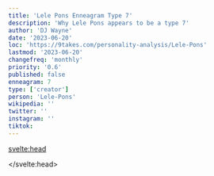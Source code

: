 ```yaml
---
title: 'Lele Pons Enneagram Type 7'
description: 'Why Lele Pons appears to be a type 7'
author: 'DJ Wayne'
date: '2023-06-20'
loc: 'https://9takes.com/personality-analysis/Lele-Pons'
lastmod: '2023-06-20'
changefreq: 'monthly'
priority: '0.6'
published: false
enneagram: 7
type: ['creator']
person: 'Lele-Pons'
wikipedia: ''
twitter: ''
instagram: ''
tiktok:
---
```


<!-- notes:
Lele Pons Instagram
Lele Pons YouTube
Lele Pons videos
Lele Pons TikTok
Lele Pons net worth
Lele Pons songs
Lele Pons and Juanpa Zurita
Lele Pons biography
Lele Pons comedy
Lele Pons Vines
Lele Pons music
Lele Pons book
Lele Pons podcast
Lele Pons movies and TV shows
Lele Pons awards
Lele Pons photoshoot
Lele Pons collaborations
Lele Pons interviews
Lele Pons merchandise
Lele Pons tour

lele pons onlyfans
1K – 10K
lele pons only fans
100 – 1K
lele pons tiktok
100 – 1K
lelepon
100 – 1K
lele pons youtube
100 – 1K

lay lay pons
100 – 1K
0%
+900%

lip sync battle lele pons
tiktok lele pons
black eyed peas lele pons
lele pons black eyed peas
aitana hilton
lip sync battle prince royce
onlyfans lele pons
lele pons makeup
youtube pons
tiktok pons
lele taehyung
lele pons photoshop
lele pons boots

-->

<!-- <script>
	import  PopCard  from "$lib/components/atoms/PopCard.svelte";
import BlogPurpose from '$lib/components/blog/BlogPurpose.svelte'
</script>
<div
	style="display: flex;
    justify-content: center;
    margin: 1rem 0;
	"
>
	<PopCard
		image={`/types/7s/${'Lele-Pons'}.webp`}
		showIcon={false}
		enneagramType=""
		displayText="Lele Pons"
		subtext=""
	/>
</div> -->

<p class="firstLetter"></p>

<svelte:head>

</svelte:head>
